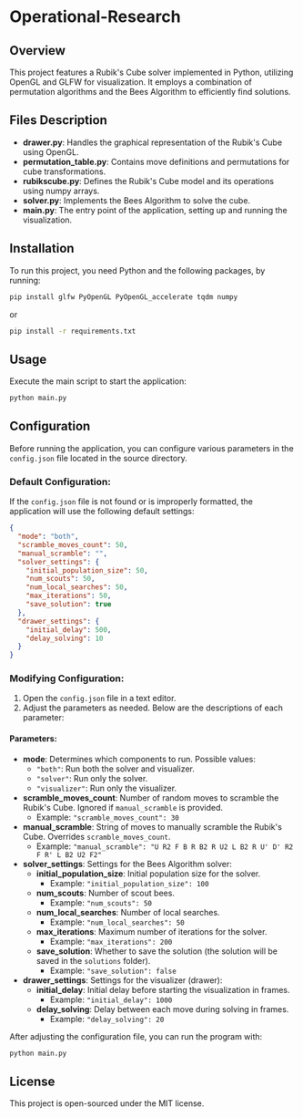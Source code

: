 # Operational-Research

## Overview
This project features a Rubik's Cube solver implemented in Python, utilizing OpenGL and GLFW for visualization. It employs a combination of permutation algorithms and the Bees Algorithm to efficiently find solutions.

## Files Description
- **drawer.py**: Handles the graphical representation of the Rubik's Cube using OpenGL.
- **permutation_table.py**: Contains move definitions and permutations for cube transformations.
- **rubikscube.py**: Defines the Rubik's Cube model and its operations using numpy arrays.
- **solver.py**: Implements the Bees Algorithm to solve the cube.
- **main.py**: The entry point of the application, setting up and running the visualization.

## Installation
To run this project, you need Python and the following packages, by running:
```bash
pip install glfw PyOpenGL PyOpenGL_accelerate tqdm numpy
```
or 
```bash
pip install -r requirements.txt
```

## Usage
Execute the main script to start the application:
```bash
python main.py
```

## Configuration
Before running the application, you can configure various parameters in the `config.json` file located in the source directory.

### Default Configuration:
If the `config.json` file is not found or is improperly formatted, the application will use the following default settings:
```json
{
  "mode": "both",
  "scramble_moves_count": 50,
  "manual_scramble": "",
  "solver_settings": {
    "initial_population_size": 50,
    "num_scouts": 50,
    "num_local_searches": 50,
    "max_iterations": 50,
    "save_solution": true
  },
  "drawer_settings": {
    "initial_delay": 500,
    "delay_solving": 10
  }
}
```

### Modifying Configuration:
1. Open the `config.json` file in a text editor.
2. Adjust the parameters as needed. Below are the descriptions of each parameter:

#### Parameters:
- **mode**: Determines which components to run. Possible values:
  - `"both"`: Run both the solver and visualizer.
  - `"solver"`: Run only the solver.
  - `"visualizer"`: Run only the visualizer.
- **scramble_moves_count**: Number of random moves to scramble the Rubik's Cube. Ignored if `manual_scramble` is provided.
  - Example: `"scramble_moves_count": 30`
- **manual_scramble**: String of moves to manually scramble the Rubik's Cube. Overrides `scramble_moves_count`.
  - Example: `"manual_scramble": "U R2 F B R B2 R U2 L B2 R U' D' R2 F R' L B2 U2 F2"`
- **solver_settings**: Settings for the Bees Algorithm solver:
  - **initial_population_size**: Initial population size for the solver.
    - Example: `"initial_population_size": 100`
  - **num_scouts**: Number of scout bees.
    - Example: `"num_scouts": 50`
  - **num_local_searches**: Number of local searches.
    - Example: `"num_local_searches": 50`
  - **max_iterations**: Maximum number of iterations for the solver.
    - Example: `"max_iterations": 200`
  - **save_solution**: Whether to save the solution (the solution will be saved in the `solutions` folder).
    - Example: `"save_solution": false`
- **drawer_settings**: Settings for the visualizer (drawer):
  - **initial_delay**: Initial delay before starting the visualization in frames.
    - Example: `"initial_delay": 1000`
  - **delay_solving**: Delay between each move during solving in frames.
    - Example: `"delay_solving": 20`

After adjusting the configuration file, you can run the program with:
```bash
python main.py
```

## License
This project is open-sourced under the MIT license.
